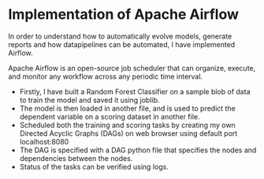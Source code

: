 # Implementation of Apache Airflow

In order to understand how to automatically evolve models, generate reports and how datapipelines can be automated, I have implemented Airflow.

Apache Airflow is an open-source job scheduler that can organize, execute, and monitor any workflow across any periodic time interval.

- Firstly, I have built a Random Forest Classifier on a sample blob of data to train the model and saved it using joblib. 
- The model is then loaded in another file, and is used to predict the dependent variable on a scoring dataset in another file.
- Scheduled both the training and scoring tasks by creating my own Directed Acyclic Graphs (DAGs) on web browser using default port localhost:8080
- The DAG is specified with a DAG python file that specifies the nodes and dependencies between the nodes.
- Status of the tasks can be verified using logs.
